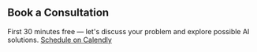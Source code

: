 ## Book a Consultation
First 30 minutes free — let's discuss your problem and explore possible AI solutions.
<a href="https://calendly.com/ai-emma-me/30min" target="_blank">Schedule on Calendly</a>
